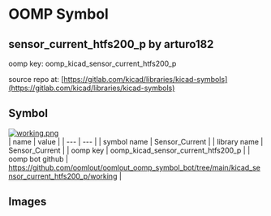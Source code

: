 # OOMP Symbol  
## sensor_current_htfs200_p  by arturo182  
  
oomp key: oomp_kicad_sensor_current_htfs200_p  
  
source repo at: [https://gitlab.com/kicad/libraries/kicad-symbols](https://gitlab.com/kicad/libraries/kicad-symbols)  
## Symbol  
  
[![working.png](working_600.png)](working.png)  
| name | value | 
| --- | --- | 
| symbol name | Sensor_Current | 
| library name | Sensor_Current | 
| oomp key | oomp_kicad_sensor_current_htfs200_p | 
| oomp bot github | https://github.com/oomlout/oomlout_oomp_symbol_bot/tree/main/kicad_sensor_current_htfs200_p/working | 
## Images  
